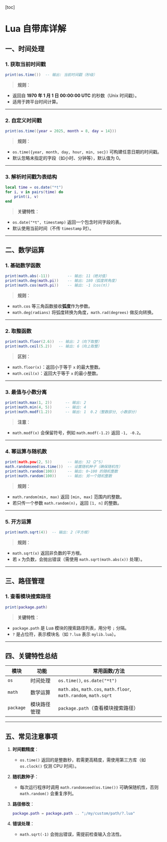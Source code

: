 [toc]

# Lua 自带库详解

## 一、时间处理

### 1. 获取当前时间戳

```lua
print(os.time())  -- 输出: 当前时间戳（秒级）
```

> **规则**：
- 返回自 **1970 年 1 月 1 日 00:00:00 UTC** 的秒数（Unix 时间戳）。
- 适用于跨平台时间计算。

---

### 2. 自定义时间戳

```lua
print(os.time({year = 2025, month = 8, day = 14}))
```

> **规则**：
- `os.time({year, month, day, hour, min, sec})` 可构建任意日期的时间戳。
- 默认忽略未指定的字段（如小时、分钟等），默认值为 0。

---

### 3. 解析时间戳为表结构

```lua
local time = os.date("*t")
for i, v in pairs(time) do
    print(i, v)
end
```

> **关键特性**：
- `os.date("*t", timestamp)` 返回一个包含时间字段的表。
- 默认使用当前时间（不传 `timestamp` 时）。

---

## 二、数学运算

### 1. 基础数学函数

```lua
print(math.abs(-11))        -- 输出: 11（绝对值）
print(math.deg(math.pi))    -- 输出: 180（弧度转角度）
print(math.cos(math.pi))    -- 输出: -1（cos(π)）
```

> **规则**：
- `math.cos` 等三角函数接收**弧度**作为参数。
- `math.deg(radians)` 将弧度转换为角度，`math.rad(degrees)` 做反向转换。

---

### 2. 取整函数

```lua
print(math.floor(2.6))  -- 输出: 2（向下取整）
print(math.ceil(5.2))   -- 输出: 6（向上取整）
```

> **区别**：
- `math.floor(x)`：返回小于等于 `x` 的最大整数。
- `math.ceil(x)`：返回大于等于 `x` 的最小整数。

---

### 3. 最值与小数分离

```lua
print(math.max(1, 2))      -- 输出: 2
print(math.min(4, 5))      -- 输出: 4
print(math.modf(1.2))      -- 输出: 1  0.2（整数部分, 小数部分）
```

> **注意**：
- `math.modf(x)` 会保留符号，例如 `math.modf(-1.2)` 返回 `-1, -0.2`。

---

### 4. 幂运算与随机数

```lua
print(math.pow(2, 5))       -- 输出: 32（2^5）
math.randomseed(os.time())  -- 设置随机种子（确保随机性）
print(math.random(100))     -- 输出: 0~100 的随机整数
print(math.random(100))     -- 输出: 另一个随机整数
```

> **规则**：
- `math.random(min, max)` 返回 `[min, max]` 范围内的整数。
- 若只传一个参数 `math.random(n)`，返回 `[1, n]` 的整数。

---

### 5. 开方运算

```lua
print(math.sqrt(4))  -- 输出: 2（平方根）
```

> **规则**：
- `math.sqrt(x)` 返回非负数的平方根。
- 若 `x` 为负数，会抛出错误（需使用 `math.sqrt(math.abs(x))` 处理）。

---

## 三、路径管理

### 1. 查看模块搜索路径

```lua
print(package.path)
```

> **关键特性**：
- `package.path` 是 Lua 模块的搜索路径列表，用分号 `;` 分隔。
- `?` 是占位符，表示模块名（如 `?.lua` 表示 `mylib.lua`）。

---

## 四、关键特性总结

| 模块      | 功能         | 常用函数/方法                                                |
| --------- | ------------ | ------------------------------------------------------------ |
| `os`      | 时间处理     | `os.time()`, `os.date("*t")`                                 |
| `math`    | 数学运算     | `math.abs`, `math.cos`, `math.floor`, `math.random`, `math.sqrt` |
| `package` | 模块路径管理 | `package.path`（查看模块搜索路径）                           |

---

## 五、常见注意事项

1. **时间戳精度**：
   
   - `os.time()` 返回的是整数秒，若需更高精度，需使用第三方库（如 `os.clock()` 仅测 CPU 时间）。
   
2. **随机数种子**：
   - 每次运行程序时调用 `math.randomseed(os.time())` 可确保随机性，否则 `math.random()` 会重复序列。

3. **路径修改**：
   ```lua
   package.path = package.path .. ";/my/custom/path/?.lua"
   ```

4. **错误处理**：
   - `math.sqrt(-1)` 会抛出错误，需提前检查输入合法性。

